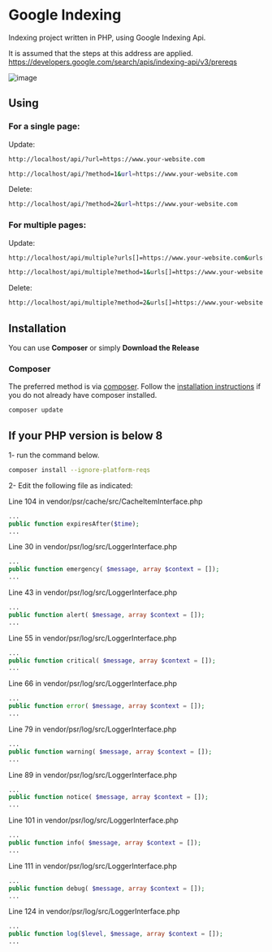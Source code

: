 # Google Indexing
Indexing project written in PHP, using Google Indexing Api.

It is assumed that the steps at this address are applied.
https://developers.google.com/search/apis/indexing-api/v3/prereqs

<img alt="image" src="https://user-images.githubusercontent.com/34205493/161426445-fef00e1b-d120-4baf-9f5a-5d9331aa264a.png">

## Using ##

### For a single page: ###

Update:
```sh
http://localhost/api/?url=https://www.your-website.com
```
```sh
http://localhost/api/?method=1&url=https://www.your-website.com
```
Delete:
```sh
http://localhost/api/?method=2&url=https://www.your-website.com
```

### For multiple pages: ###

Update:
```sh
http://localhost/api/multiple?urls[]=https://www.your-website.com&urls[]=https://www.your-website.com/contact
```
```sh
http://localhost/api/multiple?method=1&urls[]=https://www.your-website.com&urls[]=https://www.your-website.com/contact
```
Delete:
```sh
http://localhost/api/multiple?method=2&urls[]=https://www.your-website.com&urls[]=https://www.your-website.com/contact
```

## Installation ##

You can use **Composer** or simply **Download the Release**

### Composer

The preferred method is via [composer](https://getcomposer.org/). Follow the
[installation instructions](https://getcomposer.org/doc/00-intro.md) if you do not already have
composer installed.

```sh
composer update
```

## If your PHP version is below 8

1- run the command below.

```sh
composer install --ignore-platform-reqs
```

2- Edit the following file as indicated:

Line 104 in vendor/psr/cache/src/CacheItemInterface.php

```php
...
public function expiresAfter($time);
...
```

Line 30 in vendor/psr/log/src/LoggerInterface.php
```php
...
public function emergency( $message, array $context = []);
...
```

Line 43 in vendor/psr/log/src/LoggerInterface.php
```php
...
public function alert( $message, array $context = []);
...
```

Line 55 in vendor/psr/log/src/LoggerInterface.php
```php
...
public function critical( $message, array $context = []);
...
```

Line 66 in vendor/psr/log/src/LoggerInterface.php
```php
...
public function error( $message, array $context = []);
...
```

Line 79 in vendor/psr/log/src/LoggerInterface.php
```php
...
public function warning( $message, array $context = []);
...
```

Line 89 in vendor/psr/log/src/LoggerInterface.php
```php
...
public function notice( $message, array $context = []);
...
```

Line 101 in vendor/psr/log/src/LoggerInterface.php
```php
...
public function info( $message, array $context = []);
...
```

Line 111 in vendor/psr/log/src/LoggerInterface.php
```php
...
public function debug( $message, array $context = []);
...
```

Line 124 in vendor/psr/log/src/LoggerInterface.php
```php
...
public function log($level, $message, array $context = []);
...
```
